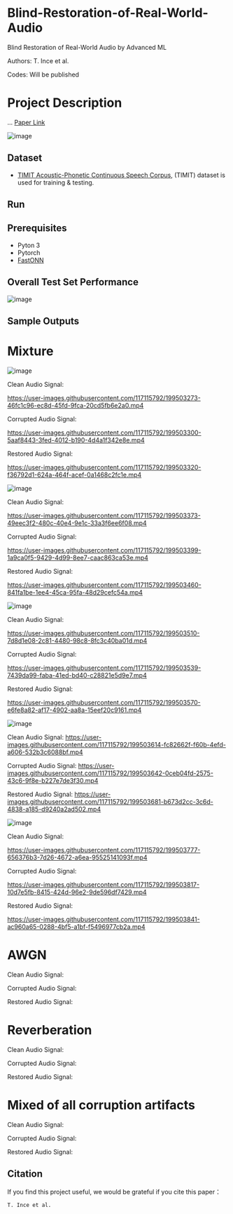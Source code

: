 # Blind-Restoration-of-Real-World-Audio
Blind Restoration of Real-World Audio by Advanced ML

Authors: T. Ince et al.

Codes: Will be published

# Project Description

...
[Paper Link](https://arxiv.org/)

![image](https://user-images.githubusercontent.com/117115792/199494058-461e8ebb-3c42-49f1-99c9-6d60c9edb40d.png)


## Dataset

- [TIMIT Acoustic-Phonetic Continuous Speech Corpus](https://catalog.ldc.upenn.edu/LDC93s1), (TIMIT) dataset is used for training & testing.

## Run


## Prerequisites
- Pyton 3
- Pytorch
- [FastONN](https://github.com/junaidmalik09/fastonn) 

## Overall Test Set Performance

![image](https://user-images.githubusercontent.com/117115792/199495286-e460905c-0bf4-4bed-9a10-d684b4c18827.png)


## Sample Outputs

# Mixture

![image](https://user-images.githubusercontent.com/117115792/199495942-65db537b-ad9b-4796-a73d-eeb869b4d9c2.png)

Clean Audio Signal:

https://user-images.githubusercontent.com/117115792/199503273-46fc1c96-ec8d-45fd-9fca-20cd5fb6e2a0.mp4

Corrupted Audio Signal:

https://user-images.githubusercontent.com/117115792/199503300-5aaf8443-3fed-4012-b190-4d4a1f342e8e.mp4

Restored Audio Signal:

https://user-images.githubusercontent.com/117115792/199503320-f36792d1-624a-464f-acef-0a1468c2fc1e.mp4

![image](https://user-images.githubusercontent.com/117115792/199496024-6841ed1a-da9d-4d2f-9969-45ced633f578.png)

Clean Audio Signal:

https://user-images.githubusercontent.com/117115792/199503373-49eec3f2-480c-40e4-9e1c-33a3f6ee6f08.mp4

Corrupted Audio Signal:

https://user-images.githubusercontent.com/117115792/199503399-1a9ca0f5-9429-4d99-8ee7-caac863ca53e.mp4

Restored Audio Signal:

https://user-images.githubusercontent.com/117115792/199503460-841fa1be-1ee4-45ca-95fa-48d29cefc54a.mp4

![image](https://user-images.githubusercontent.com/117115792/199496056-17d5519a-bcb2-4739-a52f-97cc55c6767c.png)

Clean Audio Signal:

https://user-images.githubusercontent.com/117115792/199503510-7d8d1e08-2c81-4480-98c8-8fc3c40ba01d.mp4

Corrupted Audio Signal:

https://user-images.githubusercontent.com/117115792/199503539-7439da99-faba-41ed-bd40-c28821e5d9e7.mp4

Restored Audio Signal:

https://user-images.githubusercontent.com/117115792/199503570-e6fe8a82-af17-4902-aa8a-15eef20c9161.mp4

![image](https://user-images.githubusercontent.com/117115792/199496109-2596a588-905c-4d9a-8cc7-83e09b5fe06e.png)

Clean Audio Signal:
https://user-images.githubusercontent.com/117115792/199503614-fc82662f-f60b-4efd-a606-532b3c6088bf.mp4

Corrupted Audio Signal:
https://user-images.githubusercontent.com/117115792/199503642-0ceb04fd-2575-43c6-9f8e-b227e7de3f30.mp4

Restored Audio Signal:
https://user-images.githubusercontent.com/117115792/199503681-b673d2cc-3c6d-4838-a185-d9240a2ad502.mp4

![image](https://user-images.githubusercontent.com/117115792/199496174-03f545b5-8baa-4062-a1f6-559eeb24f702.png)

Clean Audio Signal:

https://user-images.githubusercontent.com/117115792/199503777-656376b3-7d26-4672-a6ea-95525141093f.mp4

Corrupted Audio Signal:

https://user-images.githubusercontent.com/117115792/199503817-10d7e5fb-8415-424d-96e2-9de596df7429.mp4

Restored Audio Signal:

https://user-images.githubusercontent.com/117115792/199503841-ac960a65-0288-4bf5-a1bf-f5496977cb2a.mp4

# AWGN

Clean Audio Signal:


Corrupted Audio Signal:


Restored Audio Signal:

# Reverberation

Clean Audio Signal:


Corrupted Audio Signal:


Restored Audio Signal:

# Mixed of all corruption artifacts

Clean Audio Signal:


Corrupted Audio Signal:


Restored Audio Signal:
## Citation
If you find this project useful, we would be grateful if you cite this paper：

```http
T. Ince et al.
```

